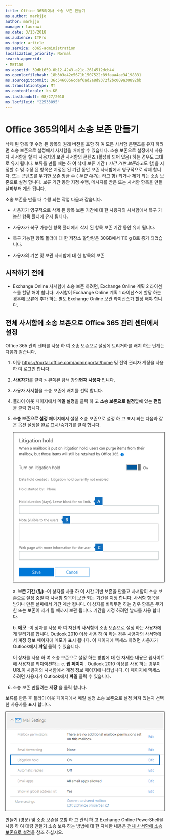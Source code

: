```yaml
---
title: Office 365의에서 소송 보존 만들기
ms.author: markjjo
author: markjjo
manager: laurawi
ms.date: 3/13/2018
ms.audience: ITPro
ms.topic: article
ms.service: o365-administration
localization_priority: Normal
search.appverid:
- MET150
ms.assetid: 39db1659-0b12-4243-a21c-2614512dcb44
ms.openlocfilehash: 18b3b3a42e5671b1507522c89faaa4ae34198831
ms.sourcegitcommit: 36c5466056cdef6ad2a8d9372f2bc009a30892bb
ms.translationtype: MT
ms.contentlocale: ko-KR
ms.lasthandoff: 08/27/2018
ms.locfileid: "22533895"
---
```

# <a name="create-a-litigation-hold-in-office-365"></a>Office 365의에서 소송 보존 만들기

삭제 된 항목 및 수정 된 항목의 원래 버전을 포함 하 여 모든 사서함 콘텐츠를 유지 하려면 소송 보존으로 설정에서 사서함을 배치할 수 있습니다. 소송 보존으로 설정에서 사용자 사서함을 할 때 사용자의 보관 사서함의 콘텐츠 (활성화 되어 있음) 하는 경우도 그대로 유지 됩니다. 보류를 만들 때는 하 여 삭제 보류 기간 ( *시간 기반 보존*라고도 함)을 지정할 수 및 수정 된 항목은 지정된 된 기간 동안 보존 사서함에서 영구적으로 삭제 합니다. 또는 콘텐츠를 무기한 보존 방금 수 ( *무한 대기*는 라고 함) 되거나 제거 되는 소송 보존으로 설정 합니다. 보류 기간 동안 지정 수행, 메시지를 받은 또는 사서함 항목을 만들 날짜부터 계산 됩니다. 
  
소송 보존을 만들 때 수행 되는 작업 다음과 같습니다.
  
- 사용자가 영구적으로 삭제 된 항목 보존 기간에 대 한 사용자의 사서함에서 복구 가능한 항목 폴더에 유지 됩니다.
    
- 사용자가 복구 가능한 항목 폴더에서 삭제 된 항목 보존 기간 동안 유지 됩니다.
    
- 복구 가능한 항목 폴더에 대 한 저장소 할당량은 30GB에서 110 g B로 증가 되었습니다.
    
- 사용자의 기본 및 보관 사서함에 대 한 항목의 보존
    
## <a name="before-you-begin"></a>시작하기 전에

- Exchange Online 사서함에 소송 보존 하려면, Exchange Online 계획 2 라이선스를 할당 해야 합니다. 사서함이 Exchange Online 계획 1 라이선스에 할당 하는 경우에 보류에 추가 하는 별도 Exchange Online 보관 라이선스가 할당 해야 합니다.
    

## <a name="place-a-mailbox-on-litigation-hold-in-the-office-365-admin-center"></a>전체 사서함에 소송 보존으로 Office 365 관리 센터에서 설정

Office 365 관리 센터를 사용 하 여 소송 보존으로 설정에 트리거하를 배치 하는 단계는 다음과 같습니다.

1. 이동 https://portal.office.com/adminportal/home 및 전역 관리자 계정을 사용 하 여 로그인 합니다.
2. **사용자가**를 클릭 > 왼쪽된 탐색 창의**현재 사용자** 입니다.
3. 사용자 사서함을 소송 보존에 배치를 선택 합니다.
4. 플라이 아웃 페이지에서 **메일 설정**을 클릭 하 고 **소송 보존으로 설정**옆에 있는 **편집** 을 클릭 합니다.
5. **소송 보존으로 설정** 페이지에서 설정 소송 보존으로 설정 하 고 표시 되는 다음과 같은 옵션 설정을 완료 표시/숨기기를 클릭 합니다.
 
    ![O365_LitigationHold1.png](media/O365-LitigationHold1.png)

    a. **보존 기간 (일)** -이 상자를 사용 하 여 시간 기반 보존을 만들고 사서함이 소송 보존으로 설정 중일 때 사서함 항목이 보관 되는 기간을 지정 합니다. 사서함 항목을 받거나 만든 날짜에서 기간 계산 됩니다. 이 상자를 비워두면 하는 경우 항목은 무기한 또는 보존이 제거 될 때까지 보관 됩니다. 기간을 지정 하려면 날짜를 사용 합니다.
    
    b. **메모** -이 상자를 사용 하 여 자신의 사서함이 소송 보존으로 설정 하는 사용자에 게 알리기를 합니다. Outlook 2010 이상 사용 하 여 하는 경우 사용자의 사서함에서 계정 정보 페이지에 메모가 표시 됩니다. 이 페이지에 액세스 하려면 사용자가 Outlook에서 **파일** 클릭 수 있습니다.
     
    이 상자를 사용 하 여 소송 보존으로 설정 하는 방법에 대 한 자세한 내용은 웹사이트에 사용자를 리디렉션하는 c. **웹 페이지** . Outlook 2010 이상를 사용 하는 경우이 URL이 사용자의 사서함에서 계정 정보 페이지에 나타납니다. 이 페이지에 액세스 하려면 사용자가 Outlook에서 **파일** 클릭 수 있습니다.
 
6. 소송 보존 만들려는 **저장** 을 클릭 합니다.

보류를 만든 후 플라이 아웃 페이지에서 메일 설정 소송 보존으로 설정 켜져 있는지 선택한 사용자를 표시 합니다.

![O365_LitigationHold2.png](media/O365-LitigationHold2.png)

만들기 (영문) 및 소송 보존을 포함 하 고 관리 하 고 Exchange Online PowerShell을 사용 하 여 대량 만들기 소송 보유 하는 방법에 대 한 자세한 내용은 [전체 사서함에 소송 보존으로 설정](https://docs.microsoft.com/office365/SecurityCompliance/place-a-mailbox-on-litigation-hold)을 참조 하십시오.
